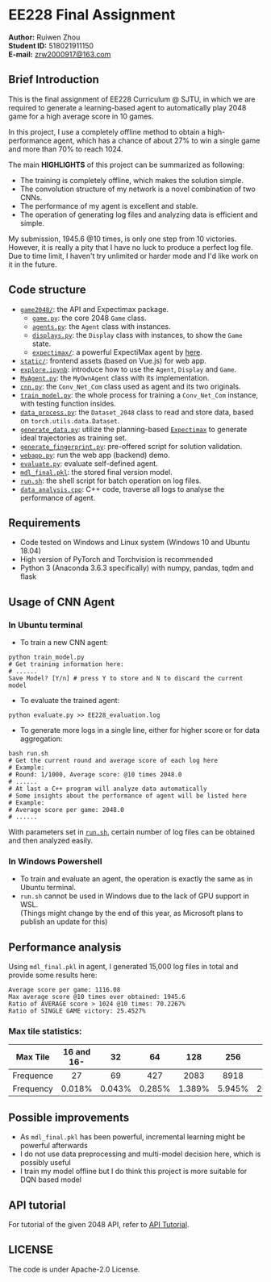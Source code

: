 # EE228 Final Assignment
**Author:** Ruiwen Zhou  
**Student ID:** 518021911150  
**E-mail:** zrw2000917@163.com

## Brief Introduction
This is the final assignment of EE228 Curriculum @ SJTU, in which we are required to generate a learning-based agent to automatically play 2048 game for a high average score in 10 games.  

In this project, I use a completely offline method to obtain a high-performance agent, which has a chance of about 27% to win a single game and more than 70% to reach 1024.  

The main **HIGHLIGHTS** of this project can be summarized as following:
* The training is completely offline, which makes the solution simple.
* The convolution structure of my network is a novel combination of two CNNs.
* The performance of my agent is excellent and stable.
* The operation of generating log files and analyzing data is efficient and simple.

My submission, 1945.6 @10 times, is only one step from 10 victories. However, it is really a pity that I have no luck to produce a perfect log file. Due to time limit, I haven't try unlimited or harder mode and I'd like work on it in the future.

## Code structure
* [`game2048/`](game2048/): the API and Expectimax package.
    * [`game.py`](game2048/game.py): the core 2048 `Game` class.
    * [`agents.py`](game2048/agents.py): the `Agent` class with instances.
    * [`displays.py`](game2048/displays.py): the `Display` class with instances, to show the `Game` state.
    * [`expectimax/`](game2048/expectimax): a powerful ExpectiMax agent by [here](https://github.com/nneonneo/2048-ai).
* [`static/`](static/): frontend assets (based on Vue.js) for web app.
* [`explore.ipynb`](explore.ipynb): introduce how to use the `Agent`, `Display` and `Game`.
* [`MyAgent.py`](MyAgent.py): the `MyOwnAgent` class with its implementation.
* [`cnn.py`](cnn.py): the `Conv_Net_Com` class used as agent and its two originals.
* [`train_model.py`](train_model.py): the whole process for training a `Conv_Net_Com` instance, with testing function insides.
* [`data_process.py`](data_process.py): the `Dataset_2048` class to read and store data, based on `torch.utils.data.Dataset`.
* [`generate_data.py`](generate_data.py): utilize the planning-based [`Expectimax`](game2048/expectimax) to generate ideal trajectories as training set.
* [`generate_fingerprint.py`](generate_fingerprint.py): pre-offered script for solution validation.
* [`webapp.py`](webapp.py): run the web app (backend) demo.
* [`evaluate.py`](evaluate.py): evaluate self-defined agent.
* [`mdl_final.pkl`](https://jbox.sjtu.edu.cn/l/9J3k5q): the stored final version model.
* [`run.sh`](run.sh): the shell script for batch operation on log files.
* [`data_analysis.cpp`](data_analysis.cpp): C++ code, traverse all logs to analyse the performance of agent.

## Requirements
* Code tested on Windows and Linux system (Windows 10 and Ubuntu 18.04)
* High version of PyTorch and Torchvision is recommended
* Python 3 (Anaconda 3.6.3 specifically) with numpy, pandas, tqdm and flask

## Usage of CNN Agent
### In Ubuntu terminal
* To train a new CNN agent:
```shell
python train_model.py
# Get training information here:
# ......
Save Model? [Y/n] # press Y to store and N to discard the current model
```
* To evaluate the trained agent:
```shell
python evaluate.py >> EE228_evaluation.log
```
* To generate more logs in a single line, either for higher score or for data aggregation:
```shell
bash run.sh
# Get the current round and average score of each log here
# Example:
# Round: 1/1000, Average score: @10 times 2048.0
# ......
# At last a C++ program will analyze data automatically
# Some insights about the performance of agent will be listed here
# Example:
# Average score per game: 2048.0
# ......
```
With parameters set in [`run.sh`](run.sh), certain number of log files can be obtained and then analyzed easily.

### In Windows Powershell
* To train and evaluate an agent, the operation is exactly the same as in Ubuntu terminal.
* `run.sh` cannot be used in Windows due to the lack of GPU support in WSL.  
(Things might change by the end of this year, as Microsoft plans to publish an update for this)

## Performance analysis
Using `mdl_final.pkl` in agent, I generated 15,000 log files in total and provide some results here:
```text
Average score per game: 1116.08
Max average score @10 times ever obtained: 1945.6
Ratio of AVERAGE score > 1024 @10 times: 70.2267%
Ratio of SINGLE GAME victory: 25.4527%
```
### Max tile statistics:
Max Tile | 16 and 16- | 32 | 64 | 128 | 256 | 512 | 1024 | 2048 | Total
:-:|:-:|:-:|:-:|:-:|:-:|:-:|:-:|:-:|:-:
Frequence | 27 | 69 | 427 | 2083 | 8918 | 31371 | 68926 | 38179 | 150000
Frequency | 0.018% | 0.043% | 0.285% | 1.389% | 5.945% | 20.914% | 45.951% | 25.453% | 100.000%

## Possible improvements
* As `mdl_final.pkl` has been powerful, incremental learning might be powerful afterwards
* I do not use data preprocessing and multi-model decision here, which is possibly useful
* I train my model offline but I do think this project is more suitable for DQN based model

## API tutorial
For tutorial of the given 2048 API, refer to [API Tutorial](https://github.com/duducheng/2048-api/blob/master/README.md).

## LICENSE
The code is under Apache-2.0 License.
